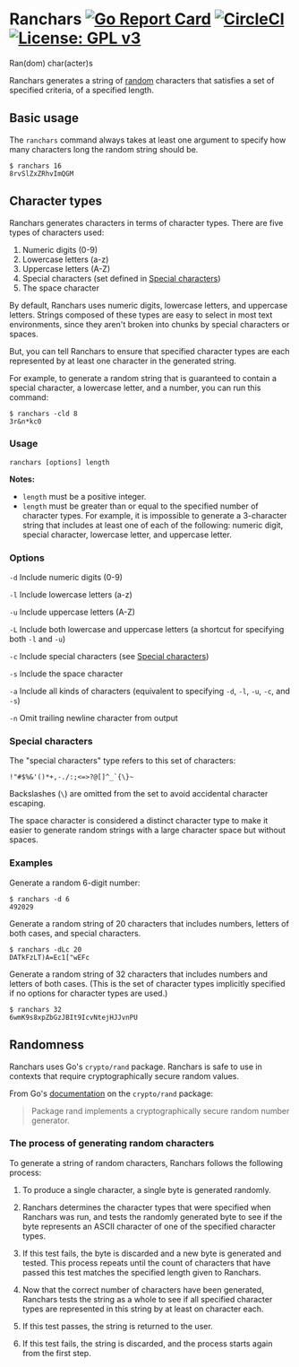 # Ranchars [![Go Report Card](https://goreportcard.com/badge/github.com/luhring/ranchars)](https://goreportcard.com/report/github.com/luhring/ranchars) [![CircleCI](https://circleci.com/gh/luhring/ranchars.svg?style=shield&circle-token=5ef0509f7bbd8c8c8fddce17059bdf62056b8d88)](https://circleci.com/gh/luhring/ranchars) [![License: GPL v3](https://img.shields.io/badge/License-GPL%20v3-blue.svg)](https://www.gnu.org/licenses/gpl-3.0)

Ran(dom) char(acter)s

Ranchars generates a string of [random](##randomness) characters that satisfies a set of specified criteria, of a specified length.

## Basic usage

The `ranchars` command always takes at least one argument to specify how many characters long the random string should be.

```
$ ranchars 16
8rvSlZxZRhvImQGM
```

## Character types

Ranchars generates characters in terms of character types. There are five types of characters used:

1. Numeric digits (0-9)
1. Lowercase letters (a-z)
1. Uppercase letters (A-Z)
1. Special characters (set defined in [Special characters](###-special-characters))
1. The space character

By default, Ranchars uses numeric digits, lowercase letters, and uppercase letters. Strings composed of these types are easy to select in most text environments, since they aren't broken into chunks by special characters or spaces.

But, you can tell Ranchars to ensure that specified character types are each represented by at least one character in the generated string.

For example, to generate a random string that is guaranteed to contain a special character, a lowercase letter, and a number, you can run this command:

```
$ ranchars -cld 8
3r&n*kc0
```

### Usage

`ranchars [options] length`

**Notes:**
- `length` must be a positive integer.
- `length` must  be greater than or equal to the specified number of character types. For example, it is impossible to generate a 3-character string that includes at least one of each of the following: numeric digit, special character, lowercase letter, and uppercase letter.

### Options

`-d` Include numeric digits (0-9)

`-l` Include lowercase letters (a-z)

`-u` Include uppercase letters (A-Z)

`-L` Include both lowercase and uppercase letters (a shortcut for specifying both `-l` and `-u`)

`-c` Include special characters (see [Special characters](###-special-characters))

`-s` Include the space character

`-a` Include all kinds of characters (equivalent to specifying `-d`, `-l`, `-u`, `-c`, and `-s`)

`-n` Omit trailing newline character from output

### Special characters

The "special characters" type refers to this set of characters:

``!"#$%&'()*+,-./:;<=>?@[]^_`{\}~``

Backslashes (`\`) are omitted from the set to avoid accidental character escaping.

The space character is considered a distinct character type to make it easier to generate random strings with a large character space but without spaces.

### Examples

Generate a random 6-digit number:

```
$ ranchars -d 6
492029
```

Generate a random string of 20 characters that includes numbers, letters of both cases, and special characters.

```
$ ranchars -dLc 20
DATkFzLT)A=Ec1["wEFc
```

Generate a random string of 32 characters that includes numbers and letters of both cases. (This is the set of character types implicitly specified if no options for character types are used.)

```
$ ranchars 32
6wmK9s8xpZbGzJBIt9IcvNtejHJJvnPU
```

## Randomness

Ranchars uses Go's `crypto/rand` package. Ranchars is safe to use in contexts that require cryptographically secure random values.

From Go's [documentation](https://golang.org/pkg/crypto/rand/) on the `crypto/rand` package:

> Package rand implements a cryptographically secure random number generator.

### The process of generating random characters

To generate a string of random characters, Ranchars follows the following process:

1. To produce a single character, a single byte is generated randomly.

1. Ranchars determines the character types that were specified when Ranchars was run, and tests the randomly generated byte to see if the byte represents an ASCII character of one of the specified character types.

1. If this test fails, the byte is discarded and a new byte is generated and tested. This process repeats until the count of characters that have passed this test matches the specified length given to Ranchars.

1. Now that the correct number of characters have been generated, Ranchars tests the string as a whole to see if all specified character types are represented in this string by at least on character each.

1. If this test passes, the string is returned to the user.

1. If this test fails, the string is discarded, and the process starts again from the first step.

